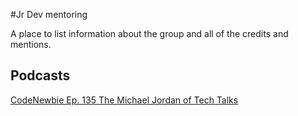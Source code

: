 #Jr Dev mentoring

A place to list information about the group and all of the credits and mentions.

## Podcasts
[CodeNewbie Ep. 135 The Michael Jordan of Tech Talks](http://www.codenewbie.org/podcast/the-michael-jordan-of-tech-talks)